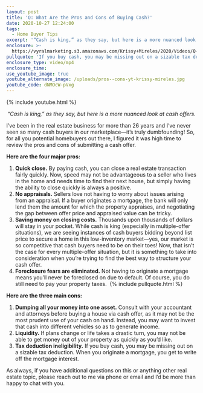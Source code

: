 ```yaml
---
layout: post
title: 'Q: What Are the Pros and Cons of Buying Cash?'
date: 2020-10-27 12:24:00
tags:
  - Home Buyer Tips
excerpt: '“Cash is king,” as they say, but here is a more nuanced look at cash offers.'
enclosure: >-
  https://vyralmarketing.s3.amazonaws.com/Krissy+Mireles/2020/Videos/Q-+What+Are+the+Pros+and+Cons+of+Buying+Cash_.mp4
pullquote: 'If you buy cash, you may be missing out on a sizable tax deduction.'
enclosure_type: video/mp4
enclosure_time:
use_youtube_image: true
youtube_alternate_image: /uploads/pros--cons-yt-krissy-mireles.jpg
youtube_code: dNMOcW-pVxg
---
```


{% include youtube.html %}

<p style="text-align:center;"><em>“Cash is king,” as they say, but here is a more nuanced look at cash offers.</em></p>

I’ve been in the real estate business for more than 26 years and I’ve never seen so many cash buyers in our marketplace—it’s truly dumbfounding\! So, for all you potential homebuyers out there, I figured it was high time to review the pros and cons of submitting a cash offer.&nbsp;

**Here are the four major pros:&nbsp;**

1. **Quick close.** By paying cash, you can close a real estate transaction fairly quickly. Now, speed may not be advantageous to a seller who lives in the home and needs time to find their next house, but simply having the ability to close quickly is always a positive.&nbsp;
2. **No appraisals.** Sellers love not having to worry about issues arising from an appraisal. If a buyer originates a mortgage, the bank will only lend them the amount for which the property appraises, and negotiating the gap between offer price and appraised value can be tricky.
3. **Saving money on closing costs.** Thousands upon thousands of dollars will stay in your pocket. While cash is king (especially in multiple-offer situations), we are seeing instances of cash buyers bidding beyond list price to secure a home in this low-inventory market—yes, our market is so competitive that cash buyers need to be on their toes\! Now, that isn’t the case for every multiple-offer situation, but it is something to take into consideration when you’re trying to find the best way to structure your cash offer.&nbsp;
4. **Foreclosure fears are eliminated.** Not having to originate a mortgage means you’ll never be foreclosed on due to default. Of course, you do still need to pay your property taxes.&nbsp; {% include pullquote.html %}

**Here are the three main cons:&nbsp;**

1. **Dumping all your money into one asset.** Consult with your accountant and attorneys before buying a house via cash offer, as it may not be the most prudent use of your cash on hand. Instead, you may want to invest that cash into different vehicles so as to generate income.&nbsp;
2. **Liquidity.** If plans change or life takes a drastic turn, you may not be able to get money out of your property as quickly as you’d like.&nbsp;
3. **Tax deduction ineligibility.** If you buy cash, you may be missing out on a sizable tax deduction. When you originate a mortgage, you get to write off the mortgage interest.&nbsp;

As always, if you have additional questions on this or anything other real estate topic, please reach out to me via phone or email and I’d be more than happy to chat with you.
